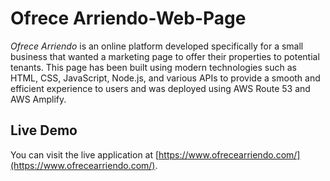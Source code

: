 # Ofrece Arriendo-Web-Page



_Ofrece Arriendo_ is an online platform developed specifically for a small business that wanted a marketing page to offer their properties to potential tenants. This page has been built using modern technologies such as HTML, CSS, JavaScript, Node.js, and various APIs to provide a smooth and efficient experience to users and was deployed using AWS Route 53 and AWS Amplify.

## Live Demo

You can visit the live application at [https://www.ofrecearriendo.com/](https://www.ofrecearriendo.com/).



